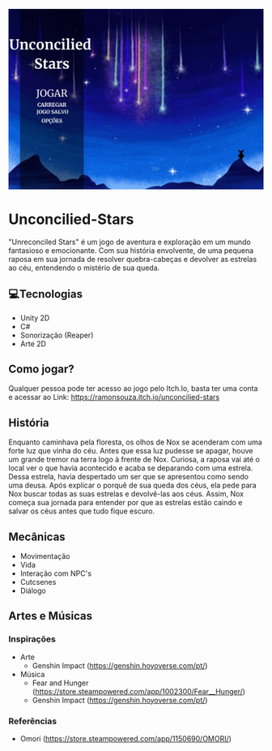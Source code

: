 ![Imagem Menu Principal](https://github.com/RamonSouza-Sil/Unconcilied-Stars/blob/main/Unconcilied%20Stars/Assets/Images/Tela%20Principal%2C%20Unconcilied%20Stars.jpeg)




# Unconcilied-Stars
"Unreconciled Stars" é um jogo de aventura e exploração em um mundo fantasioso e emocionante. Com sua história envolvente, de uma pequena raposa em sua jornada de resolver quebra-cabeças e devolver as estrelas ao céu, entendendo o mistério de sua queda.

## 💻Tecnologias
- Unity 2D
- C#
- Sonorização (Reaper)
- Arte 2D

## Como jogar?
Qualquer pessoa pode ter acesso ao jogo pelo Itch.Io, basta ter uma conta e acessar ao Link: 
https://ramonsouza.itch.io/unconcilied-stars

## História
Enquanto caminhava pela floresta, os olhos de Nox se acenderam com uma forte luz que vinha do céu. Antes que essa luz pudesse se apagar, houve um grande tremor na terra logo à frente de Nox. Curiosa, a raposa vai até o local ver o que havia acontecido e acaba se deparando com uma estrela. Dessa estrela, havia despertado um ser que se apresentou como sendo uma deusa. Após explicar o porquê de sua queda dos céus, ela pede para Nox buscar todas as suas estrelas e devolvê-las aos céus. Assim, Nox começa sua jornada para entender por que as estrelas estão caindo e salvar os céus antes que tudo fique escuro.

## Mecânicas
- Movimentação 
- Vida
- Interação com NPC's
- Cutcsenes
- Diálogo

## Artes e Músicas
### Inspirações
- Arte
  - Genshin Impact (https://genshin.hoyoverse.com/pt/)
- Música
  - Fear and Hunger (https://store.steampowered.com/app/1002300/Fear__Hunger/)
  -  Genshin Impact (https://genshin.hoyoverse.com/pt/)

### Referências
- Omori (https://store.steampowered.com/app/1150690/OMORI/)
